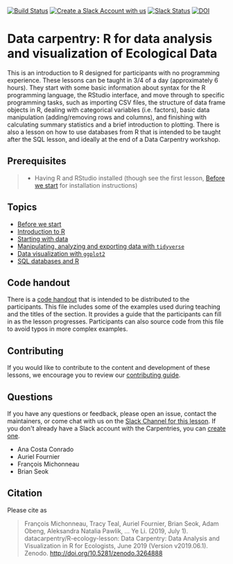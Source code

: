 [![Build Status](https://travis-ci.com/datacarpentry/R-ecology-lesson.svg?branch=main)](https://travis-ci.com/datacarpentry/R-ecology-lesson)
[![Create a Slack Account with us](https://img.shields.io/badge/Create_Slack_Account-The_Carpentries-071159.svg)](https://swc-slack-invite.herokuapp.com/)
[![Slack Status](https://img.shields.io/badge/Slack_Channel-DC_Ecology_R-E01563.svg)](https://swcarpentry.slack.com/messages/C9X9EC405)
[![DOI](https://zenodo.org/badge/DOI/10.5281/zenodo.3264888.svg)](https://doi.org/10.5281/zenodo.3264888)


# Data carpentry: R for data analysis and visualization of Ecological Data

This is an introduction to R designed for participants with no programming
experience. These lessons can be taught in 3/4 of a day (approximately 6 hours). They start
with some basic information about syntax for the R programming language, the
RStudio interface, and move through to specific programming tasks, such as
importing CSV files, the structure of data frame objects in R, dealing with
categorical variables (i.e. factors), basic data manipulation (adding/removing
rows and columns), and finishing with calculating summary statistics and a brief
introduction to plotting. There is also a lesson on how to use databases from R that is intended to be taught after the SQL lesson, and ideally at the end of a Data Carpentry workshop.

## Prerequisites

> * Having R and RStudio installed (though see the first
> lesson, [Before we start](https://datacarpentry.org/R-ecology-lesson/00-before-we-start.html) for installation
> instructions)

## Topics

* [Before we start](https://datacarpentry.org/R-ecology-lesson/00-before-we-start.html)
* [Introduction to R](https://datacarpentry.org/R-ecology-lesson/01-intro-to-r.html)
* [Starting with data](https://datacarpentry.org/R-ecology-lesson/02-starting-with-data.html)
* [Manipulating, analyzing and exporting data with `tidyverse`](https://datacarpentry.org/R-ecology-lesson/03-dplyr.html)
* [Data visualization with `ggplot2`](https://datacarpentry.org/R-ecology-lesson/04-visualization-ggplot2.html)
* [SQL databases and R](https://datacarpentry.org/R-ecology-lesson/05-r-and-databases.html)


## Code handout

There is a [code handout](https://datacarpentry.org/R-ecology-lesson/code-handout.R) that is intended to
be distributed to the participants. This file includes some of the examples used
during teaching and the titles of the section. It provides a guide that the
participants can fill in as the lesson progresses. Participants can also source
code from this file to avoid typos in more complex examples.

## Contributing

If you would like to contribute to the content and development of these lessons,
we encourage you to review our [contributing guide](CONTRIBUTING.Rmd).

## Questions

If you have any questions or feedback, please open an issue, contact the
maintainers, or come chat with us on the [Slack Channel for this lesson](https://swcarpentry.slack.com/messages/C9X9EC405). If you don't already have a Slack account with the Carpentries, you can [create one](https://swc-slack-invite.herokuapp.com/).

* Ana Costa Conrado
* Auriel Fournier
* François Michonneau
* Brian Seok

## Citation

Please cite as
> François Michonneau, Tracy Teal, Auriel Fournier, Brian Seok, Adam Obeng, Aleksandra Natalia Pawlik, … Ye Li. (2019, July 1). datacarpentry/R-ecology-lesson: Data Carpentry: Data Analysis and Visualization in R for Ecologists, June 2019 (Version v2019.06.1). Zenodo. http://doi.org/10.5281/zenodo.3264888

